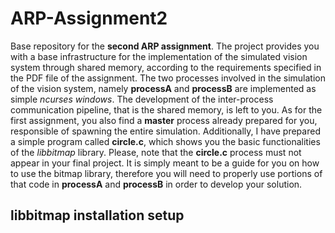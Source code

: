 # ARP-Assignment2
Base repository for the **second ARP assignment**.
The project provides you with a base infrastructure for the implementation of the simulated vision system through shared memory, according to the requirements specified in the PDF file of the assignment.
The two processes involved in the simulation of the vision system, namely **processA** and **processB** are implemented as simple *ncurses windows*. The development of the inter-process communication pipeline, that is the shared memory, is left to you.
As for the first assignment, you also find a **master** process already prepared for you, responsible of spawning the entire simulation.
Additionally, I have prepared a simple program called **circle.c**, which shows you the basic functionalities of the *libbitmap* library. Please, note that the **circle.c** process must not appear in your final project. It is simply meant to be a guide for you on how to use the bitmap library, therefore you will need to properly use portions of that code in **processA** and **processB** in order to develop your solution.

## libbitmap installation setup
